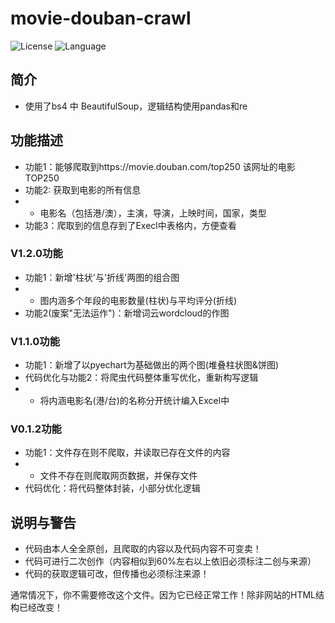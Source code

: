 
# movie-douban-crawl
![License](https://img.shields.io/badge/license-Apache-yellow)
![Language](https://img.shields.io/badge/language-python-brightgreen)
## 简介

- 使用了bs4 中 BeautifulSoup，逻辑结构使用pandas和re

## 功能描述

- 功能1：能够爬取到https://movie.douban.com/top250 该网址的电影TOP250
- 功能2: 获取到电影的所有信息
- - 电影名（包括港/澳），主演，导演，上映时间，国家，类型
- 功能3：爬取到的信息存到了Execl中表格内，方便查看

### V1.2.0功能

- 功能1：新增'柱状'与'折线'两图的组合图
- - 图内涵多个年段的电影数量(柱状)与平均评分(折线)
- 功能2(废案"无法运作")：新增词云wordcloud的作图

### V1.1.0功能

- 功能1：新增了以pyechart为基础做出的两个图(堆叠柱状图&饼图)
- 代码优化与功能2：将爬虫代码整体重写优化，重新构写逻辑
- - 将内涵电影名(港/台)的名称分开统计编入Excel中

### V0.1.2功能

- 功能1：文件存在则不爬取，并读取已存在文件的内容
- - 文件不存在则爬取网页数据，并保存文件
- 代码优化：将代码整体封装，小部分优化逻辑
## 说明与警告

- 代码由本人全全原创，且爬取的内容以及代码内容不可变卖！
- 代码可进行二次创作（内容相似到60%左右以上依旧必须标注二创与来源）
- 代码的获取逻辑可改，但传播也必须标注来源！


通常情况下，你不需要修改这个文件。因为它已经正常工作！除非网站的HTML结构已经改变！

